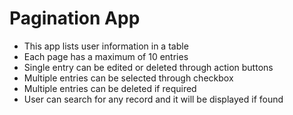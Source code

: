 # Pagination App

- This app lists user information in a table
- Each page has a maximum of 10 entries
- Single entry can be edited or deleted through action buttons
- Multiple entries can be selected through checkbox
- Multiple entries can be deleted if required
- User can search for any record and it will be displayed if found
